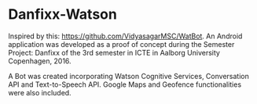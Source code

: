 # Danfixx-Watson

Inspired by this: https://github.com/VidyasagarMSC/WatBot.
An Android application was developed as a proof of concept during the Semester Project: Danfixx
of the 3rd semester in ICTE in Aalborg University Copenhagen, 2016.

A Bot was created incorporating Watson Cognitive Services, Conversation API and Text-to-Speech API.
Google Maps and Geofence functionalities were also included.
